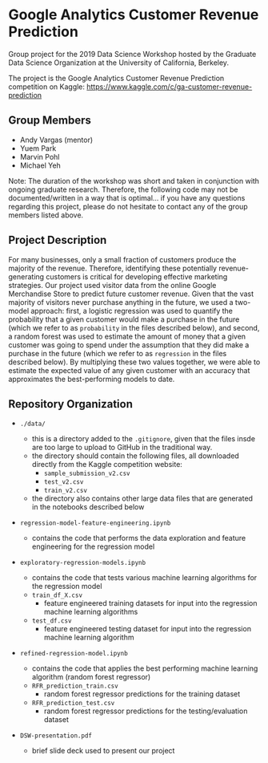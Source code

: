 # Google Analytics Customer Revenue Prediction

Group project for the 2019 Data Science Workshop hosted by the Graduate Data Science Organization at the University of California, Berkeley.

The project is the Google Analytics Customer Revenue Prediction competition on Kaggle: https://www.kaggle.com/c/ga-customer-revenue-prediction

## Group Members

* Andy Vargas (mentor)
* Yuem Park
* Marvin Pohl
* Michael Yeh

Note: The duration of the workshop was short and taken in conjunction with ongoing graduate research. Therefore, the following code may not be documented/written in a way that is optimal... if you have any questions regarding this project, please do not hesitate to contact any of the group members listed above.

## Project Description

For many businesses, only a small fraction of customers produce the majority of the revenue. Therefore, identifying these potentially revenue-generating customers is critical for developing effective marketing strategies. Our project used visitor data from the online Google Merchandise Store to predict future customer revenue. Given that the vast majority of visitors never purchase anything in the future, we used a two-model approach: first, a logistic regression was used to quantify the probability that a given customer would make a purchase in the future (which we refer to as `probability` in the files described below), and second, a random forest was used to estimate the amount of money that a given customer was going to spend under the assumption that they did make a purchase in the future (which we refer to as `regression` in the files described below). By multiplying these two values together, we were able to estimate the expected value of any given customer with an accuracy that approximates the best-performing models to date.

## Repository Organization

* `./data/`
    * this is a directory added to the `.gitignore`, given that the files insde are too large to upload to GitHub in the traditional way.
    * the directory should contain the following files, all downloaded directly from the Kaggle competition website:
        * `sample_submission_v2.csv`
        * `test_v2.csv`
        * `train_v2.csv`
    * the directory also contains other large data files that are generated in the notebooks described below

* `regression-model-feature-engineering.ipynb`
    * contains the code that performs the data exploration and feature engineering for the regression model

* `exploratory-regression-models.ipynb`
    * contains the code that tests various machine learning algorithms for the regression model
    * `train_df_X.csv`
        * feature engineered training datasets for input into the regression machine learning algorithms
    * `test_df.csv`
        * feature engineered testing dataset for input into the regression machine learning algorithm

* `refined-regression-model.ipynb`
    * contains the code that applies the best performing machine learning algorithm (random forest regressor)
    * `RFR_prediction_train.csv`
        * random forest regressor predictions for the training dataset
    * `RFR_prediction_test.csv`
        * random forest regressor predictions for the testing/evaluation dataset

* `DSW-presentation.pdf`
    * brief slide deck used to present our project
